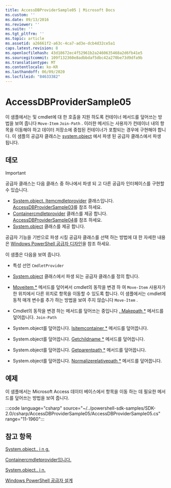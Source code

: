```yaml
---
title: AccessDBProviderSample05 | Microsoft Docs
ms.custom: ''
ms.date: 09/13/2016
ms.reviewer: ''
ms.suite: ''
ms.tgt_pltfrm: ''
ms.topic: article
ms.assetid: a26661f2-a63c-4ca7-ad3e-dcb4d32ce5a1
caps.latest.revision: 8
ms.openlocfilehash: 43d18672ec4f52961b2a2460635468a2d6fb41e5
ms.sourcegitcommit: 109f132360e8adbbdaf5dbc42a270be73d9dfa9b
ms.translationtype: MT
ms.contentlocale: ko-KR
ms.lasthandoff: 06/09/2020
ms.locfileid: "84633382"
---
```

# <a name="accessdbprovidersample05"></a>AccessDBProviderSample05

이 샘플에서는 및 cmdlet에 대 한 호출을 지원 하도록 컨테이너 메서드를 덮어쓰는 방법을 보여 줍니다 `Move-Item` `Join-Path` . 이러한 메서드는 사용자가 컨테이너 내의 항목을 이동해야 하고 데이터 저장소에 중첩된 컨테이너가 포함되는 경우에 구현해야 합니다. 이 샘플의 공급자 클래스는 [system.object](/dotnet/api/System.Management.Automation.Provider.NavigationCmdletProvider) 에서 파생 된 공급자 클래스에서 파생 됩니다.

## <a name="demonstrates"></a>데모

> [!IMPORTANT]
> 공급자 클래스는 다음 클래스 중 하나에서 파생 되 고 다른 공급자 인터페이스를 구현할 수 있습니다.
>
> - [System.object. Itemcmdletprovider](/dotnet/api/System.Management.Automation.Provider.ItemCmdletProvider) 클래스입니다. [AccessDBProviderSample03](./accessdbprovidersample03.md)를 참조 하세요.
> - [Containercmdletprovider](/dotnet/api/System.Management.Automation.Provider.ContainerCmdletProvider) 클래스를 제공 합니다. [AccessDBProviderSample04](./accessdbprovidersample04.md)를 참조 하세요.
> - [System.object](/dotnet/api/System.Management.Automation.Provider.NavigationCmdletProvider) 클래스를 제공 합니다.
>
> 공급자 기능을 기반으로 파생 시킬 공급자 클래스를 선택 하는 방법에 대 한 자세한 내용은 [Windows PowerShell 공급자 디자인](./provider-types.md)을 참조 하세요.

이 샘플은 다음을 보여 줍니다.

- 특성 선언 `CmdletProvider`

- [System.object](/dotnet/api/System.Management.Automation.Provider.NavigationCmdletProvider) 클래스에서 파생 되는 공급자 클래스를 정의 합니다.

- [Moveitem *](/dotnet/api/System.Management.Automation.Provider.NavigationCmdletProvider.MoveItem) 메서드를 덮어써서 cmdlet의 동작을 변경 하 여 `Move-Item` 사용자가 한 위치에서 다른 위치로 항목을 이동할 수 있도록 합니다. 이 샘플에서는 cmdlet에 동적 매개 변수를 추가 하는 방법을 보여 주지 않습니다 `Move-Item` .

- Cmdlet의 동작을 변경 하는 메서드를 덮어쓰는 중입니다 [. Makepath *](/dotnet/api/System.Management.Automation.Provider.NavigationCmdletProvider.MakePath) 메서드를 덮어씁니다. `Join-Path`

- System.object를 덮어씁니다. [Isitemcontainer *](/dotnet/api/System.Management.Automation.Provider.NavigationCmdletProvider.IsItemContainer) 메서드를 덮어씁니다.

- System.object를 덮어씁니다. [Getchildname *](/dotnet/api/System.Management.Automation.Provider.NavigationCmdletProvider.GetChildName) 메서드를 덮어씁니다.

- System.object를 덮어씁니다. [Getparentpath *](/dotnet/api/System.Management.Automation.Provider.NavigationCmdletProvider.GetParentPath) 메서드를 덮어씁니다.

- System.object를 덮어씁니다. [Normalizerelativepath *](/dotnet/api/System.Management.Automation.Provider.NavigationCmdletProvider.NormalizeRelativePath) 메서드를 덮어씁니다.

## <a name="example"></a>예제

이 샘플에서는 Microsoft Access 데이터 베이스에서 항목을 이동 하는 데 필요한 메서드를 덮어쓰는 방법을 보여 줍니다.

:::code language="csharp" source="~/../powershell-sdk-samples/SDK-2.0/csharp/AccessDBProviderSample05/AccessDBProviderSample05.cs" range="11-1960":::

## <a name="see-also"></a>참고 항목

[System.object.. i n g.](/dotnet/api/System.Management.Automation.Provider.ItemCmdletProvider)

[Containercmdletprovider입니다.](/dotnet/api/System.Management.Automation.Provider.ContainerCmdletProvider)

[System.object.. i n.](/dotnet/api/System.Management.Automation.Provider.NavigationCmdletProvider)

[Windows PowerShell 공급자 설계](./provider-types.md)
